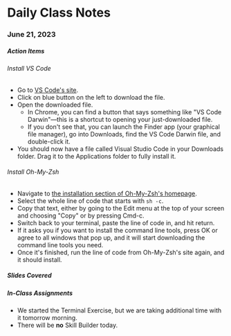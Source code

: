 # Daily Class Notes

### June 21, 2023

##### Action Items

###### Install VS Code

- Go to [VS Code's site](https://code.visualstudio.com/).
- Click on blue button on the left to download the file.
- Open the downloaded file.
  - In Chrome, you can find a button that says something like "VS Code Darwin"—this is a shortcut to opening your just-downloaded file.
  - If you don't see that, you can launch the Finder app (your graphical file manager), go into Downloads, find the VS Code Darwin file, and double-click it.
- You should now have a file called Visual Studio Code in your Downloads folder. Drag it to the Applications folder to fully install it.

###### Install Oh-My-Zsh

- Navigate to [the installation section of Oh-My-Zsh's homepage](https://ohmyz.sh/#install).
- Select the whole line of code that starts with `sh -c`.
- Copy that text, either by going to the Edit menu at the top of your screen and choosing "Copy" or by pressing Cmd-c.
- Switch back to your terminal, paste the line of code in, and hit return.
- If it asks you if you want to install the command line tools, press OK or agree to all windows that pop up, and it will start downloading the command line tools you need.
- Once it's finished, run the line of code from Oh-My-Zsh's site again, and it should install.

##### Slides Covered


##### In-Class Assignments

- We started the Terminal Exercise, but we are taking additional time with it tomorrow morning.
- There will be **no** Skill Builder today.
